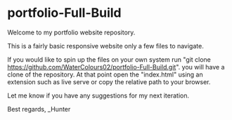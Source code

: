 # portfolio-Full-Build

Welcome to my portfolio website repository. 

This is a fairly basic responsive website only a few files to navigate. 

If you would like to spin up the files on your own system run "git clone https://github.com/WaterColours02/portfolio-Full-Build.git". 
you will have a clone of the repository. At that point open the "index.html" using an extension such as live serve or copy the relative path to your browser. 

Let me know if you have any suggestions for my next iteration. 

Best regards, 
_Hunter
